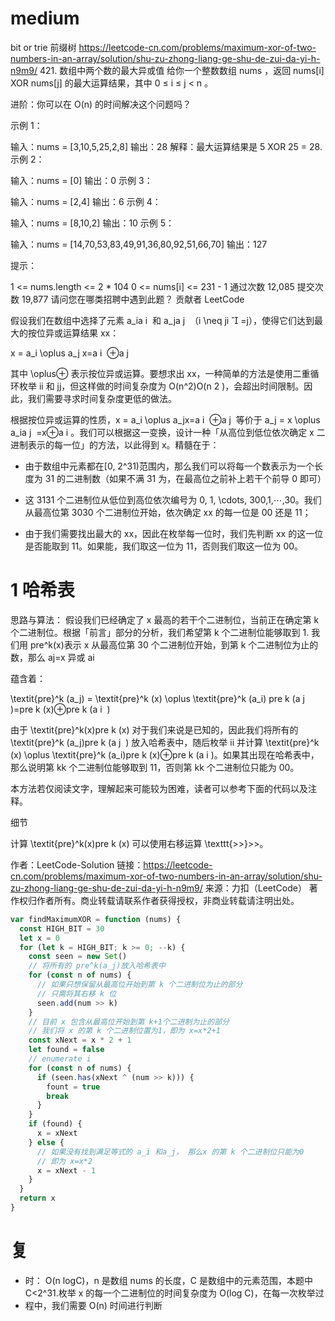 # medium

bit or trie 前缀树
https://leetcode-cn.com/problems/maximum-xor-of-two-numbers-in-an-array/solution/shu-zu-zhong-liang-ge-shu-de-zui-da-yi-h-n9m9/ 421. 数组中两个数的最大异或值
给你一个整数数组 nums ，返回 nums[i] XOR nums[j] 的最大运算结果，其中 0 ≤ i ≤ j < n 。

进阶：你可以在 O(n) 的时间解决这个问题吗？

示例 1：

输入：nums = [3,10,5,25,2,8]
输出：28
解释：最大运算结果是 5 XOR 25 = 28.
示例 2：

输入：nums = [0]
输出：0
示例 3：

输入：nums = [2,4]
输出：6
示例 4：

输入：nums = [8,10,2]
输出：10
示例 5：

输入：nums = [14,70,53,83,49,91,36,80,92,51,66,70]
输出：127

提示：

1 <= nums.length <= 2 \* 104
0 <= nums[i] <= 231 - 1
通过次数 12,085 提交次数 19,877
请问您在哪类招聘中遇到此题？
贡献者
LeetCode

假设我们在数组中选择了元素 a_ia
i
​
和 a_ja
j
​
（i \neq ji

​
=j），使得它们达到最大的按位异或运算结果 xx：

x = a_i \oplus a_j
x=a
i
​
⊕a
j
​

其中 \oplus⊕ 表示按位异或运算。要想求出 xx，一种简单的方法是使用二重循环枚举 ii 和 jj，但这样做的时间复杂度为 O(n^2)O(n
2
)，会超出时间限制。因此，我们需要寻求时间复杂度更低的做法。

根据按位异或运算的性质，x = a_i \oplus a_jx=a
i
​
⊕a
j
​
等价于 a_j = x \oplus a_ia
j
​
=x⊕a
i
​
。我们可以根据这一变换，设计一种「从高位到低位依次确定 x 二进制表示的每一位」的方法，以此得到 x。精髓在于：

- 由于数组中元素都在[0, 2^31)范围内，那么我们可以将每一个数表示为一个长度为 31 的二进制数（如果不满 31 为，在最高位之前补上若干个前导 0 即可）
- 这 3131 个二进制位从低位到高位依次编号为 0, 1, \cdots, 300,1,⋯,30。我们从最高位第 3030 个二进制位开始，依次确定 xx 的每一位是 00 还是 11；

- 由于我们需要找出最大的 xx，因此在枚举每一位时，我们先判断 xx 的这一位是否能取到 11。如果能，我们取这一位为 11，否则我们取这一位为 00。

# 1 哈希表

思路与算法：
假设我们已经确定了 x 最高的若干个二进制位，当前正在确定第 k 个二进制位。根据「前言」部分的分析，我们希望第 k 个二进制位能够取到 1.
我们用 pre^k(x)表示 x 从最高位第 30 个二进制位开始，到第 k 个二进制位为止的数，那么 aj=x 异或 ai

蕴含着：

\textit{pre}^k (a_j) = \textit{pre}^k (x) \oplus \textit{pre}^k (a_i)
pre
k
(a
j
​
)=pre
k
(x)⊕pre
k
(a
i
​
)

由于 \textit{pre}^k(x)pre
k
(x) 对于我们来说是已知的，因此我们将所有的 \textit{pre}^k (a_j)pre
k
(a
j
​
) 放入哈希表中，随后枚举 ii 并计算 \textit{pre}^k (x) \oplus \textit{pre}^k (a_i)pre
k
(x)⊕pre
k
(a
i
​
)。如果其出现在哈希表中，那么说明第 kk 个二进制位能够取到 11，否则第 kk 个二进制位只能为 00。

本方法若仅阅读文字，理解起来可能较为困难，读者可以参考下面的代码以及注释。

细节

计算 \textit{pre}^k(x)pre
k
(x) 可以使用右移运算 \texttt{>>}>>。

作者：LeetCode-Solution
链接：https://leetcode-cn.com/problems/maximum-xor-of-two-numbers-in-an-array/solution/shu-zu-zhong-liang-ge-shu-de-zui-da-yi-h-n9m9/
来源：力扣（LeetCode）
著作权归作者所有。商业转载请联系作者获得授权，非商业转载请注明出处。

```js
var findMaximumXOR = function (nums) {
  const HIGH_BIT = 30
  let x = 0
  for (let k = HIGH_BIT; k >= 0; --k) {
    const seen = new Set()
    // 将所有的 pre^k(a_j)放入哈希表中
    for (const n of nums) {
      // 如果只想保留从最高位开始到第 k 个二进制位为止的部分
      // 只需将其右移 k 位
      seen.add(num >> k)
    }
    // 目前 x 包含从最高位开始到第 k+1个二进制为止的部分
    // 我们将 x 的第 k 个二进制位置为1，即为 x=x*2+1
    const xNext = x * 2 + 1
    let found = false
    // enumerate i
    for (const n of nums) {
      if (seen.has(xNext ^ (num >> k))) {
        fount = true
        break
      }
    }
    if (found) {
      x = xNext
    } else {
      // 如果没有找到满足等式的 a_i 和a_j， 那么x 的第 k 个二进制位只能为0
      // 即为 x=x*2
      x = xNext - 1
    }
  }
  return x
}
```

# 复

- 时： O(n logC)，n 是数组 nums 的长度，C 是数组中的元素范围，本题中 C<2^31.枚举 x 的每一个二进制位的时间复杂度为 O(log C)，在每一次枚举过
- 程中，我们需要 O(n) 时间进行判断
